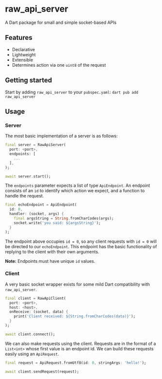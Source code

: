 # raw_api_server

A Dart package for small and simple socket-based APIs

## Features

* Declarative
* Lightweight
* Extensible
* Determines action via one `uint8` of the request

## Getting started

Start by adding `raw_api_server` to your `pubspec.yaml`: `dart pub add raw_api_server`

## Usage

### Server

The most basic implementation of a server is as follows:

```dart
final server = RawApiServer(
  port: <port>,
  endpoints: [
    ...
  ],
);

await server.start();
```

The `endpoints` parameter expects a list of type `ApiEndpoint`. An endpoint consists of an `id` to identify which action we expect, and a function to handle the request.

```dart
final echoEndpoint = ApiEndpoint(
  id: 0,
  handler: (socket, args) {
    final argsString = String.fromCharCodes(args);
    socket.write('you said: ${argsString}');
  }
);
```

The endpoint above occupies `id = 0`, so any client requests with `id = 0` will be directed to our `echoEndpoint`. This endpoint has the basic functionality of replying to the client with their own arguments.

**Note:** Endpoints must have unique `id` values.

### Client

A very basic socket wrapper exists for some mild Dart compatibility with `raw_api_server`.

```dart
final client = RawApiClient(
  port: <port>,
  host: <host>,
  onReceive: (socket, data) {
    print('Client received: ${String.fromCharCodes(data)}');
  }
);

await client.connect();
```

We can also make requests using the client. Requests are in the format of a `List<int>` whose first value is an endpoint id. We can build these requests easily using an `ApiRequest`.

```dart
final request = ApiRequest.fromUtf8(id: 0, stringArgs: 'hello!');
```

```dart
await client.sendRequest(request);
```
